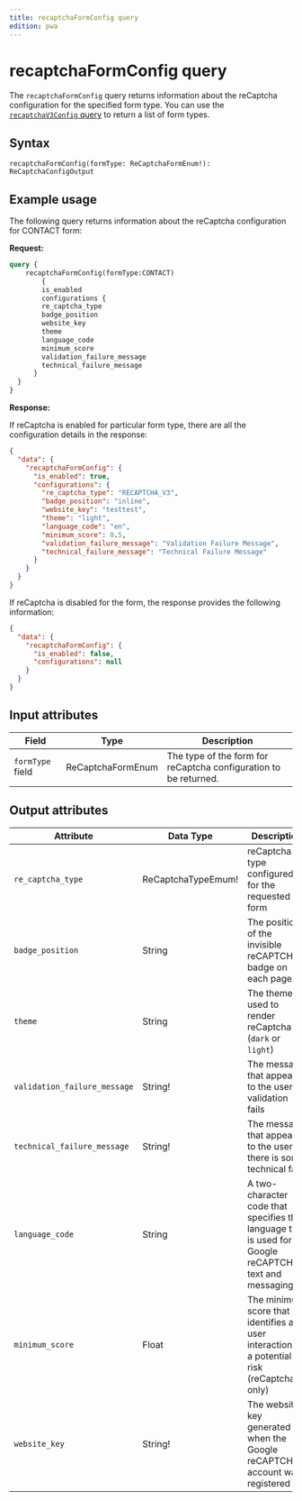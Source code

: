 ```yaml
---
title: recaptchaFormConfig query
edition: pwa
---
```


# recaptchaFormConfig query

The `recaptchaFormConfig` query returns information about the reCaptcha configuration for the specified form type. You can use the [`recaptchaV3Config` query](recaptcha-v3-config.md) to return a list of form types.

## Syntax

`recaptchaFormConfig(formType: ReCaptchaFormEnum!): ReCaptchaConfigOutput`

## Example usage

The following query returns information about the reCaptcha configuration for CONTACT form:

**Request:**

```graphql
query {
    recaptchaFormConfig(formType:CONTACT)
		{
    	is_enabled
    	configurations {
        re_captcha_type
        badge_position
        website_key
        theme
        language_code
        minimum_score
        validation_failure_message
        technical_failure_message
      }
  }
}
```

**Response:**

If reCaptcha is enabled for particular form type, there are all the configuration details in the response:

```json
{
  "data": {
    "recaptchaFormConfig": {
      "is_enabled": true,
      "configurations": {
        "re_captcha_type": "RECAPTCHA_V3",
        "badge_position": "inline",
        "website_key": "testtest",
        "theme": "light",
        "language_code": "en",
        "minimum_score": 0.5,
        "validation_failure_message": "Validation Failure Message",
        "technical_failure_message": "Technical Failure Message"
      }
    }
  }
}
```

If reCaptcha is disabled for the form, the response provides the following information:

```json
{
  "data": {
    "recaptchaFormConfig": {
      "is_enabled": false,
      "configurations": null
    }
  }
}
```


## Input attributes

Field | Type | Description
--- | --- | ---
`formType` field | ReCaptchaFormEnum | The type of the form for reCaptcha configuration to be returned.

## Output attributes

Attribute | Data Type | Description
--- | --- | ---
`re_captcha_type` | ReCaptchaTypeEmum! | reCaptcha type configured for the requested form 
`badge_position` | String | The position of the invisible reCAPTCHA badge on each page
`theme` | String | The theme used to render reCaptcha (`dark` or `light`)
`validation_failure_message` | String! | The message that appears to the user if validation fails
`technical_failure_message` | String! | The message that appears to the user if there is some technical fails
`language_code` | String | A two-character code that specifies the language that is used for Google reCAPTCHA text and messaging
`minimum_score` | Float | The minimum score that identifies a user interaction as a potential risk (reCaptchaV3 only)
`website_key` | String! | The website key generated when the Google reCAPTCHA account was registered
